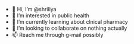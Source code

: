 - 👋 Hi, I’m @shriiiya
- 👀 I’m interested in public health
- 🌱 I’m currently learning about clnical pharmacy
- 💞️ I’m looking to collaborate on nothing actually
- 📫 Reach me through g-mail possibly

<!---
shriiiya/shriiiya is a ✨ special ✨ repository because its `README.md` (this file) appears on your GitHub profile.
You can click the Preview link to take a look at your changes.
--->
